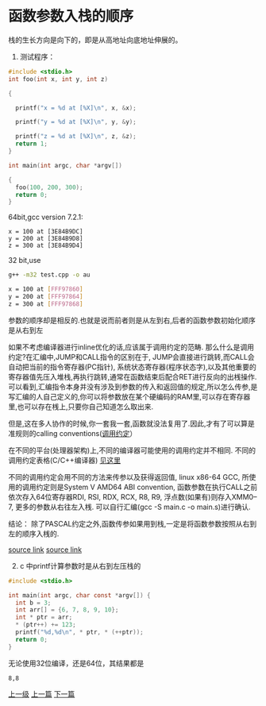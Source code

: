 # 函数参数入栈的顺序

栈的生长方向是向下的，即是从高地址向底地址伸展的。

1. 测试程序：
```c
#include <stdio.h>
int foo(int x, int y, int z)

{

  printf("x = %d at [%X]\n", x, &x);

  printf("y = %d at [%X]\n", y, &y);

  printf("z = %d at [%X]\n", z, &z);
  return 1;
}

int main(int argc, char *argv[])

{
  foo(100, 200, 300);
  return 0;
}
```
64bit,gcc version 7.2.1:
```
x = 100 at [3E84B9DC]
y = 200 at [3E84B9D8]
z = 300 at [3E84B9D4]
```

32 bit,use
```sh
g++ -m32 test.cpp -o au
```

```sh
x = 100 at [FFF97860]
y = 200 at [FFF97864]
z = 300 at [FFF97868]
```

参数的顺序却是相反的.也就是说而前者则是从左到右,后者的函数参数初始化顺序是从右到左


如果不考虑编译器进行inline优化的话,应该属于调用约定的范畴. 那么什么是调用约定?在汇编中,JUMP和CALL指令的区别在于, JUMP会直接进行跳转,而CALL会自动把当前的指令寄存器(PC指针), 系统状态寄存器(程序状态字),以及其他重要的寄存器值先压入堆栈,再执行跳转,通常在函数结束后配合RET进行反向的出桟操作. 可以看到,汇编指令本身并没有涉及到参数的传入和返回值的规定,所以怎么传参,是写汇编的人自己定义的,你可以将参数放在某个硬编码的RAM里,可以存在寄存器里,也可以存在桟上,只要你自己知道怎么取出来.

但是,这在多人协作的时候,你一套我一套,函数就没法复用了.因此,才有了可以算是准规则的calling conventions([调用约定](https://en.m.wikipedia.org/wiki/X86_calling_conventions)）

在不同的平台(处理器架构)上,不同的编译器可能使用的调用约定并不相同. 不同的调用约定表格(C/C++编译器) [见这里](https://en.m.wikipedia.org/wiki/X86_calling_conventions#List_of_x86_calling_conventions)

不同的调用约定会用不同的方法来传参以及获得返回值, linux x86-64 GCC, 所使用的调用约定则是System V AMD64 ABI convention, 函数参数在执行CALL之前依次存入64位寄存器RDI, RSI, RDX, RCX, R8, R9, 浮点数(如果有)则存入XMM0–7, 更多的参数从右往左入桟. 可以自行汇编(gcc -S main.c -o main.s)进行确认.

结论：
除了PASCAL约定之外,函数传参如果用到栈,一定是将函数参数按照从右到左的顺序入桟的.

[source link](https://www.zhihu.com/question/42091882)
[source link](http://www.cnblogs.com/xkfz007/archive/2012/03/27/2420158.html)


2. c 中printf计算参数时是从右到左压栈的
```c
#include <stdio.h>

int main(int argc, char const *argv[]) {
  int b = 3;
  int arr[] = {6, 7, 8, 9, 10};
  int * ptr = arr;
  * (ptr++) += 123;
  printf("%d,%d\n", * ptr, * (++ptr));
  return 0;
}
```
无论使用32位编译，还是64位，其结果都是
```
8,8
```

[上一级](base.md)
[上一篇](do_while_false.md)
[下一篇](initalization_list.md)
